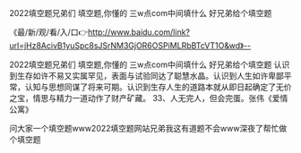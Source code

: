 2022填空题兄弟们
填空题,你懂的
三w点com中间填什么
好兄弟给个填空题


《最/新/观/看/入/口👉http://www.baidu.com/link?url=jHz8AcivB1yuSpc8sJSrNM3GjOR6OSPiMLRbBTcVT1O&wd》--

2022填空题兄弟们
填空题,你懂的
三w点com中间填什么
好兄弟给个填空题
认识到生存如许不易又实属罕见，表面与试验同达了聪慧水晶。认识到人生如许卑鄙平常，认知与思想同谋了将来可期。认识到生存人生的道路本就从即日起确定了无价之宝，情思与精力一道动作了财产矿藏。
	33、人无完人，但会完蛋。张伟《爱情公寓》





问大家一个填空题www2022填空题网站兄弟我这有道题不会www深夜了帮忙做个填空题
